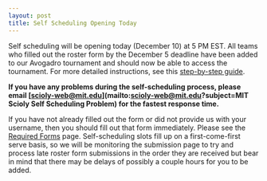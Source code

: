 ```yaml
---
layout: post
title: Self Scheduling Opening Today
---
```


Self scheduling will be opening today (December 10) at 5 PM EST. All teams who filled out the roster form by the December 5 deadline have been added to our Avogadro tournament and should now be able to access the tournament. For more detailed instructions, see this [step-by-step guide](https://docs.google.com/document/d/1NnbKyfDUmG46N7p-fMm6TEYCeh62gjjDbDYpnZ5Vka4/edit?usp=sharing).

**If you have any problems during the self-scheduling process, please email [scioly-web@mit.edu](mailto:scioly-web@mit.edu?subject=MIT Scioly Self Scheduling Problem) for the fastest response time.**

If you have not already filled out the form or did not provide us with your username, then you should fill out that form immediately. Please see the [Required Forms](http://scioly.mit.edu/required-forms) page. Self-scheduling slots fill up on a first-come-first serve basis, so we will be monitoring the submission page to try and process late roster form submissions in the order they are received but bear in mind that there may be delays of possibly a couple hours for you to be added.

